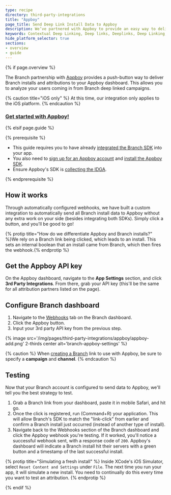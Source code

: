 ```yaml
---
type: recipe
directory: third-party-integrations
title: "Appboy"
page_title: Send Deep Link Install Data to Appboy
description: We’ve partnered with Appboy to provide an easy way to deliver Branch installs and attributions to your Appboy dashboard. Learn how to set it up.
keywords: Contextual Deep Linking, Deep links, Deeplinks, Deep Linking, Deeplinking, Deferred Deep Linking, Deferred Deeplinking, Google App Indexing, Google App Invites, Apple Universal Links, Apple Spotlight Search, Facebook App Links, AppLinks, Deepviews, Deep views, Analytics, Install Data, Appboy
hide_platform_selector: true
sections:
- overview
- guide
---
```


{% if page.overview %}

The Branch partnership with [Appboy](https://www.appboy.com) provides a push-button way to deliver Branch installs and attributions to your Appboy dashboard. This allows you to analyze your users coming in from Branch deep linked campaigns.

{% caution title="iOS only" %}
At this time, our integration only applies to the iOS platform.
{% endcaution %}

### [Get started with Appboy!]({{base.url}}/third-party-integrations/appboy/guide)

{% elsif page.guide %}

{% prerequisite %}

- This guide requires you to have already [integrated the Branch SDK]({{base.url}}/getting-started/sdk-integration-guide) into your app.
- You also need to [sign up for an Appboy account](https://dashboard.appboy.com/developers/sign_up) and [install the Appboy SDK](https://documentation.appboy.com/).
- Ensure Appboy's SDK is [collecting the IDGA](https://documentation.appboy.com/iOS/#optional-idfa-collection).

{% endprerequisite %}

## How it works

Through automatically configured webhooks, we have built a custom integration to automatically send all Branch install data to Appboy without any extra work on your side (besides integrating both SDKs). Simply click a button, and you'll be good to go!

{% protip title="How do we differentiate Appboy and Branch installs?" %}We rely on a Branch link being clicked, which leads to an install. This sets an internal boolean that an install came from Branch, which then fires the webhook.{% endprotip %}

## Get the Appboy API key

On the Appboy dashboard, navigate to the **App Settings** section, and click **3rd Party Integrations**. From there, grab your API key (this'll be the same for all attribution partners listed on the page).

## Configure Branch dashboard

1. Navigate to the [Webhooks](https://dashboard.branch.io/#/webhook) tab on the Branch dashboard.
1. Click the Appboy button.
1. Input your 3rd party API key from the previous step.

{% image src='/img/pages/third-party-integrations/appboy/appboy-add.png' 2-thirds center alt='branch-appboy-settings' %}

{% caution %}
When [creating a Branch]({{base.url}}/getting-started/creating-links-other-ways) link to use with Appboy, be sure to specify a **campaign** and **channel**.
{% endcaution %}

## Testing

Now that your Branch account is configured to send data to Appboy, we'll tell you the best strategy to test.

1. Grab a Branch link from your dashboard, paste it in mobile Safari, and hit go.
1. Once the click is registered, run (Command+R) your application. This will allow Branch's SDK to match the "link-click" from earlier and confirm a Branch install just occurred (instead of another type of install).
1. Navigate back to the Webhooks section of the Branch dashboard and click the Appboy webhook you're testing. If it worked, you'll notice a successful webhook sent, with a response code of `200`. Appboy's dashboard will indicate a Branch install hit their servers with a green button and a timestamp of the last successful install.

{% protip title="Simulating a fresh install" %}
Inside XCode's iOS Simulator, select `Reset Content and Settings` under `File`. The next time you run your app, it will simulate a new install. You need to continually do this every time you want to test an attribution.
{% endprotip %}

{% endif %}